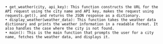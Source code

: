 	• get_weather(city, api_key): This function constructs the URL for the API request using the city name and API key, makes the request using requests.get(), and returns the JSON response as a dictionary.
	• display_weather(weather_data): This function takes the weather data dictionary and prints the weather information in a readable format. It also handles the case where the city is not found.
	• main(): This is the main function that prompts the user for a city name, fetches the weather data, and displays it.